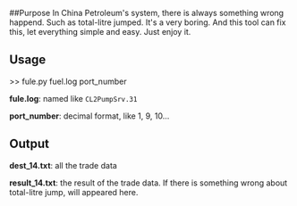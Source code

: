 ##Purpose
In China Petroleum's system, there is always something wrong happend.
Such as total-litre jumped. It's a very boring.
And this tool can fix this, let everything simple and easy.
Just enjoy it.

## Usage
\>\> fule.py fuel.log port_number

**fule.log**: named like `CL2PumpSrv.31`

**port_number**: decimal format, like 1, 9, 10...

## Output
**dest_14.txt**: all the trade data

**result_14.txt**: the result of the trade data. If there is something wrong about total-litre jump, will appeared here.
